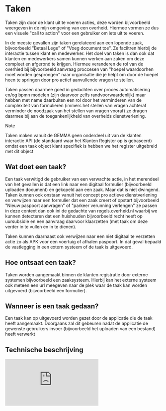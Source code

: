 # Taken

Taken zijn door de klant uit te voeren acties, deze worden bijvoorbeeld weergeven in de mijn omgeving van een overheid. Hiermee vormen ze dus een visuele "call to action" voor een gebruiker om iets uit te voeren.

In de meeste gevallen zijn taken gerelateerd aan een lopende zaak, bijvoorbeeld "Betaal Lege" of "Voeg document toe". Ze faciltren hierbij de interactie tussen klant en medewerker. Het doel van taken is dan ook dat klanten en medewerkers samen kunnen werken aan zaken om deze compleet en afgerond te krijgen. Hiermee veranderen de rol van de overhied bij bijvoorbeeld aanvraag proccesen van "hoepel waardoorhen moet worden gesprongen" naar organisatie die je helpt om door de hoepel heen te springen door pro actief aanvullende vragen te stellen. 

Taken passen daarmee goed in gedachten over proces automatisering en/og bpmn modelen (zijn daarvoor zelfs randvoorwaardenlijk) maar hebben met name daarbuiten een rol door het verminderen van de complexiteit van formulieren (immers het stellen van vragen achteraf verminder de noodzaak van het stellen van vragen vooraf) ze dragen daarmee bij aan de toegankenlijkheid van overheids dienstverlening.

> [!NOTE]  
> Taken maken vanuit de GEMMA geen onderdeel uit van de klanten interactie API (de standaard waar het Klanten Register op is gebaseerd) omdat een taak object klant specifiek is hebben we het register uitgebreid met dit object

## Wat doet een taak?
Een taak verwitigd de gebruiker van een verwachte actie, in het merendeel van het gevallen is dat een link naar een digitaal formulier (bijvoorbeeld uploaden document) en gekopeld aan een zaak. Maar dat is niet dwingend. Taken kunnen ook onstaan vanuit het concept pro actieve dienstverlening en verwijzen naar een formulier dat een zaak creert of opstart bijvoorbeeld "Nieuw paspoort aanvragen" of "parkeer verunning verlengen" ze passen in deze context dan ook ini de gedachte van regels.overheid.nl waarbij we kunnen detecteren dat een huishouden bijvoorbeeld recht heeft op uursubsidie en een aanvraag daarvoor klaarzetten (met taak om deze verder in te vullen en in te dienen).

Taken kunnen daarnaast ook verwijzen naar een niet digitaal te verzetten actie zo als APK voor een voertuig of afhalen paspoort. In dat geval bepaald de vastlegging in een extern systeem of de taak is uitgevoerd. 

## Hoe ontsaat een taak?
Taken worden aangemaakt binnen de klanten registratie door externe systemen bijvoorbeeld een zaaksysteem. Hierbij kan het externe systeem ook meteen een url meegeven naar de plek waar de taak kan worden uitgevoerd (bijvoorbeeld een formulier).  

## Wanneer is een taak gedaan?
Een taak kan op uitgevoerd worden gezet door de applicatie die de taak heeft aangemaakt. Doorgaans zal dit gebeuren nadat de applicatie de gewenste gebruikers invoer (bijvoorbeeld het uploaden van een bestand) heeft verwerkt

## Technische beschrijving

![Technical Definition](https://github.com/CommonGateway/CustomerInteractionBundle/blob/main/docs/schema/klant.taak.md)

